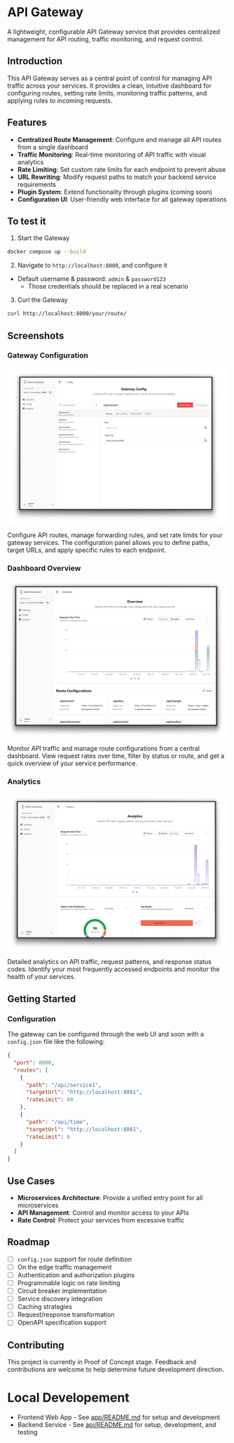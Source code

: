# API Gateway

A lightweight, configurable API Gateway service that provides centralized management for API routing, traffic monitoring, and request control.

## Introduction

This API Gateway serves as a central point of control for managing API traffic across your services. It provides a clean, intuitive dashboard for configuring routes, setting rate limits, monitoring traffic patterns, and applying rules to incoming requests.

## Features

- **Centralized Route Management**: Configure and manage all API routes from a single dashboard
- **Traffic Monitoring**: Real-time monitoring of API traffic with visual analytics
- **Rate Limiting**: Set custom rate limits for each endpoint to prevent abuse
- **URL Rewriting**: Modify request paths to match your backend service requirements
- **Plugin System**: Extend functionality through plugins (coming soon)
- **Configuration UI**: User-friendly web interface for all gateway operations

## To test it

1. Start the Gateway
```sh
docker compose up --build
```

2. Navigate to `http://localhost:8000`, and configure it
- Default username & password: `admin` & `password123`
  - Those credentials should be replaced in a real scenario

3. Curl the Gateway
```sh
curl http://localhost:8000/your/route/
```


## Screenshots

### Gateway Configuration

![Gateway Config](./assets/config.png)

Configure API routes, manage forwarding rules, and set rate limits for your gateway services. The configuration panel allows you to define paths, target URLs, and apply specific rules to each endpoint.

### Dashboard Overview

![Dashboard Overview](./assets/dashboard.png)

Monitor API traffic and manage route configurations from a central dashboard. View request rates over time, filter by status or route, and get a quick overview of your service performance.

### Analytics

![Analytics](./assets/analytics.png)

Detailed analytics on API traffic, request patterns, and response status codes. Identify your most frequently accessed endpoints and monitor the health of your services.

## Getting Started

### Configuration

The gateway can be configured through the web UI and soon with a `config.json` file like the following:

```json
{
  "port": 8000,
  "routes": [
    {
      "path": "/api/service1",
      "targetUrl": "http://localhost:8081",
      "rateLimit": 60
    },
    {
      "path": "/api/time",
      "targetUrl": "http://localhost:8081",
      "rateLimit": 6
    }
  ]
}
```

## Use Cases

- **Microservices Architecture**: Provide a unified entry point for all microservices
- **API Management**: Control and monitor access to your APIs
- **Rate Control**: Protect your services from excessive traffic

## Roadmap

- [ ] `config.json` support for route definition
- [ ] On the edge traffic management
- [ ] Authentication and authorization plugins
- [ ] Programmable logic on rate limiting
- [ ] Circuit breaker implementation
- [ ] Service discovery integration
- [ ] Caching strategies
- [ ] Request/response transformation
- [ ] OpenAPI specification support

## Contributing

This project is currently in Proof of Concept stage. Feedback and contributions are welcome to help determine future development direction.

# Local Developement

- Frontend Web App - See [app/README.md](./app/README.md) for setup and development
- Backend Service - See [api/README.md](./api/README.md) for setup, development, and testing
